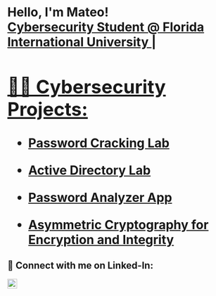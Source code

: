 <h1>Hello, I'm Mateo! <br/><a href="(https://www.linkedin.com/in/matesc/)"> Cybersecurity Student @ Florida International University </a> | <a href="(https://github.com/maateoe/)">

<h2>👨‍💻 Cybersecurity Projects:</h2>

- [Password Cracking Lab](https://github.com/maateoe/JTRPasswordCracking)

- [Active Directory Lab ](https://github.com/maateoe/active-directory-lab)

- [Password Analyzer App](https://github.com/maateoe/password-analyzer-app)

- [Asymmetric Cryptography for Encryption and Integrity](https://github.com/maateoe/uses-for-asymmetric-cryptography)

  

<h2> 🤳 Connect with me on Linked-In:</h2>

[<img align="left" alt="Mateo Escobar | LinkedIn" width="22px" src="https://cdn.jsdelivr.net/npm/simple-icons@v3/icons/linkedin.svg" />][linkedin]


[linkedin]: https://www.linkedin.com/in/matesc/

<!--
**joshmadakor1/joshmadakor1** is a ✨ _special_ ✨ repository because its `README.md` (this file) appears on your GitHub profile.

Here are some ideas to get you started:

- 🔭 I’m currently working on ...
- 🌱 I’m currently learning ...
- 👯 I’m looking to collaborate on ...
- 🤔 I’m looking for help with ...
- 💬 Ask me about ...
- 📫 How to reach me: ...
- 😄 Pronouns: ...
- ⚡ Fun fact: ...
-->
